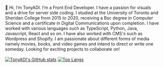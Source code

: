 👋 Hi, I’m TonyADI. I’m a Front End Developer. I have a passion for visuals and a drive for server side coding. I studied at the University of Toronto and Sheridan College from 2015 to 2020, receiving a Bsc degree in Computer Science and a certificate in Digital Communications upon completion. I have worked with various languages such as TypeScript, Python, Java, Javascript, React and so on. I have also worked with CMS's such as Wordpress and Shopify. I am passionate about different forms of media namely movies, books, and video games and intend to direct or write one someday. Looking for exciting projects to collaborate on!
<br>
<br>
[![TonyADI's GitHub stats](https://github-readme-stats.vercel.app/api?username=tonyadi&show_icons=true&theme=tokyonight&hide=prs)](https://github.com/tonyadi/github-readme-stats)
[![Top Langs](https://github-readme-stats.vercel.app/api/top-langs/?username=tonyadi&layout=compact)](https://github.com/tonyadi/github-readme-stats)

